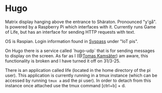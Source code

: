 # Hugo

Matrix display hanging above the entrance to Shäraton. Pronounced "y'gå". Is powered by a Raspberry Pi which interfaces with it. Currently runs Game of Life, but has an interface for sending HTTP requests with text.

OS is Raspian. Login information found in [Syspass](https://cpu.dsek.se./../../Services/Syspass.md) under "IoT pis".

On Hugo there is a service called \`hugo-udp\` that is for sending messages to display on the screen. As far as I (@[Tomas Kamsäter](mention://195987c8-3016-4395-b4fe-6739e37b9c54/user/801cb204-c121-4af8-9d54-a1ed93f21a06)) am aware, this functionality is broken and I have turned it off on 31/3-25.

There is an application called life (located in the home directory of the pi user). This application is currently running in a tmux instance (which can be accessed by running `tmux a` asd the pi user). In order to detach from this instance once attached use the tmux command \[ctrl+b\] + d.
